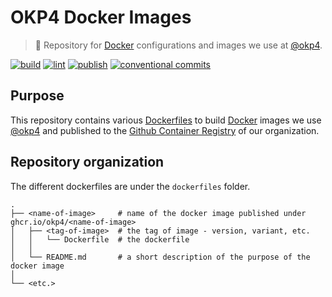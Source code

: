 # OKP4 Docker Images

> 🐳 Repository for [Docker](https://www.docker.com/what-docker) configurations and images we use at [@okp4][okp4].

[![build](https://github.com/okp4/docker-images/actions/workflows/build.yml/badge.svg)](https://github.com/okp4/docker-images/actions/workflows/build.yml)
[![lint](https://github.com/okp4/docker-images/actions/workflows/lint.yml/badge.svg)](https://github.com/okp4/docker-images/actions/workflows/lint.yml)
[![publish](https://github.com/okp4/docker-images/actions/workflows/publish.yml/badge.svg)](https://github.com/okp4/docker-images/actions/workflows/publish.yml)
[![conventional commits](https://img.shields.io/badge/Conventional%20Commits-1.0.0-yellow.svg)](https://conventionalcommits.org)

## Purpose

This repository contains various [Dockerfiles][dockerfiles] to build [Docker][docker] images we use [@okp4][okp4] and published to the [Github
Container Registry](https://github.com/orgs/okp4/packages) of our organization.

## Repository organization

The different dockerfiles are under the `dockerfiles` folder.

```text
.
├── <name-of-image>     # name of the docker image published under ghcr.io/okp4/<name-of-image>
│   ├── <tag-of-image>  # the tag of image - version, variant, etc.
│   │   └── Dockerfile  # the dockerfile
│   │
│   └── README.md       # a short description of the purpose of the docker image 
│
└── <etc.>
```

[dockerfiles]: https://docs.docker.com/engine/reference/builder/
[docker]: https://www.docker.com/what-docker
[okp4]: http://okp4.com
